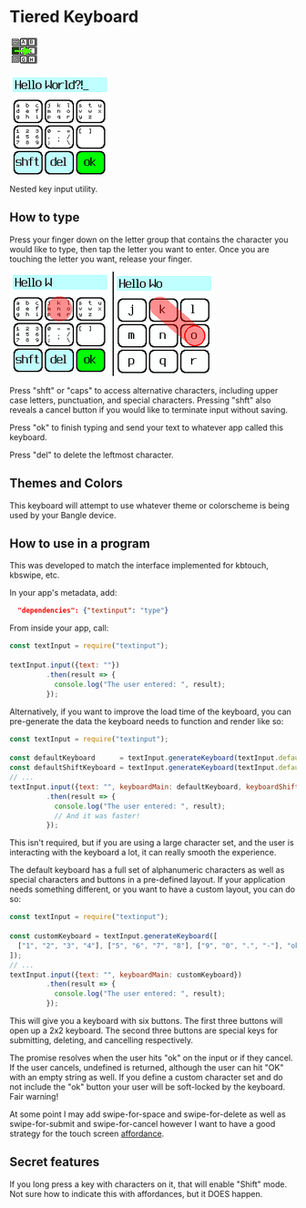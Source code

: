 # Tiered Keyboard

![icon](icon.png)

![screenshot](screenshot.png)

Nested key input utility.

## How to type

Press your finger down on the letter group that contains the character you would like to type, then tap the letter you
want to enter. Once you are touching the letter you want, release your
finger.

![help](help.png)

Press "shft" or "caps" to access alternative characters, including upper case letters, punctuation, and special
characters.
Pressing "shft" also reveals a cancel button if you would like to terminate input without saving.

Press "ok" to finish typing and send your text to whatever app called this keyboard.

Press "del" to delete the leftmost character.

## Themes and Colors

This keyboard will attempt to use whatever theme or colorscheme is being used by your Bangle device.

## How to use in a program

This was developed to match the interface implemented for kbtouch, kbswipe, etc.

In your app's metadata, add:

```json
  "dependencies": {"textinput": "type"}
```

From inside your app, call:

```js
const textInput = require("textinput");

textInput.input({text: ""})
         .then(result => {
           console.log("The user entered: ", result);
         });
```

Alternatively, if you want to improve the load time of the keyboard, you can pre-generate the data the keyboard needs
to function and render like so:

```js
const textInput = require("textinput");

const defaultKeyboard      = textInput.generateKeyboard(textInput.defaultCharSet);
const defaultShiftKeyboard = textInput.generateKeyboard(textInput.defaultCharSetShift);
// ...
textInput.input({text: "", keyboardMain: defaultKeyboard, keyboardShift: defaultShiftKeyboard})
         .then(result => {
           console.log("The user entered: ", result);
           // And it was faster!
         });
```

This isn't required, but if you are using a large character set, and the user is interacting with the keyboard a lot,
it can really smooth the experience.

The default keyboard has a full set of alphanumeric characters as well as special characters and buttons in a
pre-defined layout. If your application needs something different, or you want to have a custom layout, you can do so:

```js
const textInput = require("textinput");

const customKeyboard = textInput.generateKeyboard([
  ["1", "2", "3", "4"], ["5", "6", "7", "8"], ["9", "0", ".", "-"], "ok", "del", "cncl"
]);
// ...
textInput.input({text: "", keyboardMain: customKeyboard})
         .then(result => {
           console.log("The user entered: ", result);
         });
```

This will give you a keyboard with six buttons. The first three buttons will open up a 2x2 keyboard. The second three
buttons are special keys for submitting, deleting, and cancelling respectively.

The promise resolves when the user hits "ok" on the input or if they cancel. If the user cancels, undefined is
returned, although the user can hit "OK" with an empty string as well. If you define a custom character set and
do not include the "ok" button your user will be soft-locked by the keyboard. Fair warning!

At some point I may add swipe-for-space and swipe-for-delete as well as swipe-for-submit and swipe-for-cancel
however I want to have a good strategy for the touch screen
[affordance](https://careerfoundry.com/en/blog/ux-design/affordances-ux-design/).

## Secret features

If you long press a key with characters on it, that will enable "Shift" mode.
Not sure how to indicate this with affordances, but it DOES happen.

